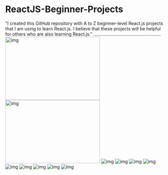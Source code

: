 # ReactJS-Beginner-Projects

"I created this GitHub repository with A to Z beginner-level React.js projects that I am using to learn React.js. I believe that these projects will be helpful for others who are also learning React.js."
.....................................................
<img src="https://res.cloudinary.com/dp9ofsajd/image/upload/v1682086208/mobile_6_xeagxn.png" alt="img" width="300" height="200"/>
<img src="https://res.cloudinary.com/dp9ofsajd/image/upload/v1682086208/mobile_9_fwcopb.png" alt="img" width="300" height="200" />
<img src="https://res.cloudinary.com/dp9ofsajd/image/upload/v1682086227/mobile_5_ejfm0t.png" alt="img" />
<img src="https://res.cloudinary.com/dp9ofsajd/image/upload/v1682086208/mobile_7_pamh8x.png" alt="img" />
<img src="https://res.cloudinary.com/dp9ofsajd/image/upload/v1682086208/mobile_8_tqkme8.png" alt="img" />
<img src="https://res.cloudinary.com/dp9ofsajd/image/upload/v1682086207/mobile_11_bx5uch.png" alt="img" />
<img src="https://res.cloudinary.com/dp9ofsajd/image/upload/v1682086207/mobile_13_ydwnby.png" alt="img" />
<img src="https://res.cloudinary.com/dp9ofsajd/image/upload/v1682086206/mobile_10_ebbzwq.png" alt="img" />
<img src="https://res.cloudinary.com/dp9ofsajd/image/upload/v1682086206/mobile_12_spcytc.png" alt="img" />
<img src="https://res.cloudinary.com/dp9ofsajd/image/upload/v1682086206/mobile_14_zdeexf.png" alt="img" />
<img src="https://res.cloudinary.com/dp9ofsajd/image/upload/v1682086206/mobile_15_zrkdhg.png" alt="img" />
